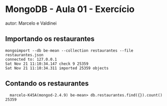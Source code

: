 # MongoDB - Aula 01 - Exercício
autor: Marcelo e Valdinei

## Importando os restaurantes

```
mongoimport --db be-mean --collection restaurantes --file restaurantes.json
connected to: 127.0.0.1
Sat Nov 21 11:10:34.147 check 9 25359
Sat Nov 21 11:10:34.311 imported 25359 objects
```

## Contando os restaurantes

```
  marcelo-K45A(mongod-2.4.9) be-mean> db.restaurantes.find({}).count()
25359
```

